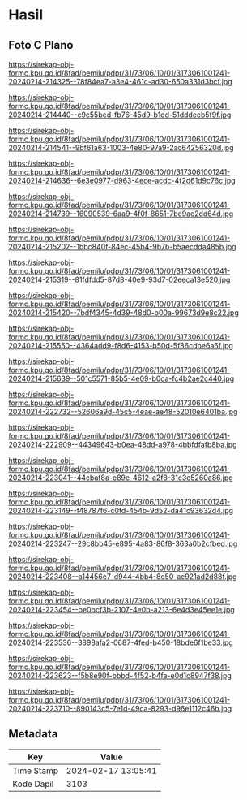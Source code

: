 # Hasil

## Foto C Plano

https://sirekap-obj-formc.kpu.go.id/8fad/pemilu/pdpr/31/73/06/10/01/3173061001241-20240214-214325--78f84ea7-a3e4-461c-ad30-650a331d3bcf.jpg

https://sirekap-obj-formc.kpu.go.id/8fad/pemilu/pdpr/31/73/06/10/01/3173061001241-20240214-214440--c9c55bed-fb76-45d9-b1dd-51dddeeb5f9f.jpg

https://sirekap-obj-formc.kpu.go.id/8fad/pemilu/pdpr/31/73/06/10/01/3173061001241-20240214-214541--9bf61a63-1003-4e80-97a9-2ac64256320d.jpg

https://sirekap-obj-formc.kpu.go.id/8fad/pemilu/pdpr/31/73/06/10/01/3173061001241-20240214-214636--6e3e0977-d963-4ece-acdc-4f2d61d9c76c.jpg

https://sirekap-obj-formc.kpu.go.id/8fad/pemilu/pdpr/31/73/06/10/01/3173061001241-20240214-214739--16090539-6aa9-4f0f-8651-7be9ae2dd64d.jpg

https://sirekap-obj-formc.kpu.go.id/8fad/pemilu/pdpr/31/73/06/10/01/3173061001241-20240214-215202--1bbc840f-84ec-45b4-9b7b-b5aecdda485b.jpg

https://sirekap-obj-formc.kpu.go.id/8fad/pemilu/pdpr/31/73/06/10/01/3173061001241-20240214-215319--81fdfdd5-87d8-40e9-93d7-02eeca13e520.jpg

https://sirekap-obj-formc.kpu.go.id/8fad/pemilu/pdpr/31/73/06/10/01/3173061001241-20240214-215420--7bdf4345-4d39-48d0-b00a-99673d9e8c22.jpg

https://sirekap-obj-formc.kpu.go.id/8fad/pemilu/pdpr/31/73/06/10/01/3173061001241-20240214-215550--4364add9-f8d6-4153-b50d-5f86cdbe6a6f.jpg

https://sirekap-obj-formc.kpu.go.id/8fad/pemilu/pdpr/31/73/06/10/01/3173061001241-20240214-215639--501c5571-85b5-4e09-b0ca-fc4b2ae2c440.jpg

https://sirekap-obj-formc.kpu.go.id/8fad/pemilu/pdpr/31/73/06/10/01/3173061001241-20240214-222732--52606a9d-45c5-4eae-ae48-52010e6401ba.jpg

https://sirekap-obj-formc.kpu.go.id/8fad/pemilu/pdpr/31/73/06/10/01/3173061001241-20240214-222909--44349643-b0ea-48dd-a978-4bbfdfafb8ba.jpg

https://sirekap-obj-formc.kpu.go.id/8fad/pemilu/pdpr/31/73/06/10/01/3173061001241-20240214-223041--44cbaf8a-e89e-4612-a2f8-31c3e5260a86.jpg

https://sirekap-obj-formc.kpu.go.id/8fad/pemilu/pdpr/31/73/06/10/01/3173061001241-20240214-223149--f48787f6-c0fd-454b-9d52-da41c93632d4.jpg

https://sirekap-obj-formc.kpu.go.id/8fad/pemilu/pdpr/31/73/06/10/01/3173061001241-20240214-223247--29c8bb45-e895-4a83-86f8-363a0b2cfbed.jpg

https://sirekap-obj-formc.kpu.go.id/8fad/pemilu/pdpr/31/73/06/10/01/3173061001241-20240214-223408--a14456e7-d944-4bb4-8e50-ae921ad2d88f.jpg

https://sirekap-obj-formc.kpu.go.id/8fad/pemilu/pdpr/31/73/06/10/01/3173061001241-20240214-223454--be0bcf3b-2107-4e0b-a213-6e4d3e45ee1e.jpg

https://sirekap-obj-formc.kpu.go.id/8fad/pemilu/pdpr/31/73/06/10/01/3173061001241-20240214-223536--3898afa2-0687-4fed-b450-18bde6f1be33.jpg

https://sirekap-obj-formc.kpu.go.id/8fad/pemilu/pdpr/31/73/06/10/01/3173061001241-20240214-223623--f5b8e90f-bbbd-4f52-b4fa-e0d1c8947f38.jpg

https://sirekap-obj-formc.kpu.go.id/8fad/pemilu/pdpr/31/73/06/10/01/3173061001241-20240214-223710--890143c5-7e1d-49ca-8293-d96e1112c46b.jpg


## Metadata

| Key        | Value               |
| ---------- | ------------------- |
| Time Stamp | 2024-02-17 13:05:41 |
| Kode Dapil | 3103                |



